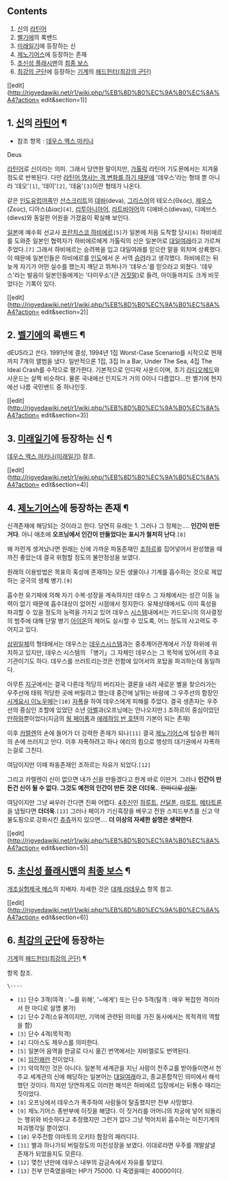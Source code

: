 ## Contents

    

1. [신](%EC%8B%A0.md)의 [라틴어](%EB%9D%BC%ED%8B%B4%EC%96%B4.md)
2. [벨기에](%EB%B2%A8%EA%B8%B0%EC%97%90.md)의 록밴드 
3. [미래일기](%EB%AF%B8%EB%9E%98%EC%9D%BC%EA%B8%B0.md)에 등장하는 신 
4. [제노기어스](%EC%A0%9C%EB%85%B8%EA%B8%B0%EC%96%B4%EC%8A%A4.md)에 등장하는 존재 
5. [초신성 플래시맨](%EC%B4%88%EC%8B%A0%EC%84%B1%20%ED%94%8C%EB%9E%98%EC%8B%9C%EB%A7%A8.md)의 [최종 보스](%EC%B5%9C%EC%A2%85%20%EB%B3%B4%EC%8A%A4.md)
6. [최강의 군단](%EC%B5%9C%EA%B0%95%EC%9D%98%20%EA%B5%B0%EB%8B%A8.md)에 등장하는 [기계](%EA%B8%B0%EA%B3%84.md)의 [헤드헌터(최강의 군단)](%ED%97%A4%EB%93%9C%ED%97%8C%ED%84%B0%28%EC%B5%9C%EA%B0%95%EC%9D%98%20%EA%B5%B0%EB%8B%A8%29.md)

[[edit](http://rigvedawiki.net/r1/wiki.php/%EB%8D%B0%EC%9A%B0%EC%8A%A4?action=
edit&section=1)]

## 1. [신](%EC%8B%A0.md)의 [라틴어](%EB%9D%BC%ED%8B%B4%EC%96%B4.md) ¶

  

  * 참조 항목 : [데우스 엑스 마키나](%EB%8D%B0%EC%9A%B0%EC%8A%A4%20%EC%97%91%EC%8A%A4%20%EB%A7%88%ED%82%A4%EB%82%98.md)  

Deus

  

[라틴어](%EB%9D%BC%ED%8B%B4%EC%96%B4.md)로 [신](%EC%8B%A0.md)이라는 의미. 그래서 당연한
말이지만, [가톨릭](%EA%B0%80%ED%86%A8%EB%A6%AD.md) 라틴어 기도문에서는 지겨울 정도로 반복된다. 다만
[라틴어 명사는 격 변화를 하기 때문에](%EB%9D%BC%ED%8B%B4%EC%96%B4%EC%9D%98%20%EB%AA%85%EC%82%AC%20%EB%B3%80%ED%99%94.md) '데우스'라는 형태 뿐 아니라 '데오'`[1]`, '데이'`[2]`,
'데움'`[3]`이란 형태가 나온다.

  

같은 [인도유럽어족](%EC%9D%B8%EB%8F%84%EC%9C%A0%EB%9F%BD%EC%96%B4%EC%A1%B1.md)인
[산스크리트](%EC%82%B0%EC%8A%A4%ED%81%AC%EB%A6%AC%ED%8A%B8.md)의
[데바](%EB%8D%B0%EB%B0%94.md)(deva),
[그리스어](%EA%B7%B8%EB%A6%AC%EC%8A%A4%EC%96%B4.md)의 테오스(Θεός),
[제우스](%EC%A0%9C%EC%9A%B0%EC%8A%A4.md)(Ζεύς), 디아스(Δίας)`[4]`,
[리투아니아어](%EB%A6%AC%ED%88%AC%EC%95%84%EB%8B%88%EC%95%84%EC%96%B4.md),
[라트비아어](%EB%9D%BC%ED%8A%B8%EB%B9%84%EC%95%84%EC%96%B4.md)의 디에바스(dievas),
디에브스(dievs)와 동일한 어원을 가졌음이 확실해 보인다.

  

[일본](%EC%9D%BC%EB%B3%B8.md)에 예수회 선교사 [프란치스코 하비에르](%ED%94%84%EB%9E%80%EC%B9%98%EC%8A%A4%EC%BD%94%20%ED%95%98%EB%B9%84%EC%97%90%EB%A5%B4.md)`[5]`가 일본에
처음 도착할 당시`[6]` 하비에르를 도와준 일본인 협력자가 하비에르에게 가톨릭의 신은 일본어로
[대일여래](%EB%8C%80%EC%9D%BC%EC%97%AC%EB%9E%98.md)라고 가르쳐 주었다.`[7]` 그래서 하비에르는
승려복을 입고 대일여래를 믿으란 말을 외치며 상륙했다. 이 때문에 일본인들은 하비에르를
[인도](%EC%9D%B8%EB%8F%84.md)에서 온 서역 [승려](%EC%8A%B9%EB%A0%A4.md)라고 생각했다.
하비에르는 뒤늦게 자기가 어떤 실수를 했는지 깨닫고 뛰쳐나가 '데우스'를 믿으라고 외쳤다. '데우스'라는 발음이 일본인들에게는
'다이우소'(큰 [거짓말](%EA%B1%B0%EC%A7%93%EB%A7%90.md))로 들려, 아이들까지도 크게 비웃었다는 기록이
있다.

  

[[edit](http://rigvedawiki.net/r1/wiki.php/%EB%8D%B0%EC%9A%B0%EC%8A%A4?action=
edit&section=2)]

## 2. [벨기에](%EB%B2%A8%EA%B8%B0%EC%97%90.md)의 록밴드 ¶

dEUS라고 쓴다. 1991년에 결성, 1994년 1집 Worst-Case Scenario를 시작으로 현재까지 7개의 앨범을 냈다.
일반적으론 1집, 3집 In a Bar, Under The Sea, 4집 The Ideal Crash를 수작으로 평가한다. 기본적으로 인디락
사운드이며, 초기 [라디오헤드](%EB%9D%BC%EB%94%94%EC%98%A4%ED%97%A4%EB%93%9C.md)와 사운드는
살짝 비슷하다. 물론 국내에선 인지도가 거의 0이나 다름없다...만 벨기에 현지에선 나름 국민밴드 중 하나인듯.

  

[[edit](http://rigvedawiki.net/r1/wiki.php/%EB%8D%B0%EC%9A%B0%EC%8A%A4?action=
edit&section=3)]

## 3. [미래일기](%EB%AF%B8%EB%9E%98%EC%9D%BC%EA%B8%B0.md)에 등장하는 신 ¶

[데우스 엑스 마키나(미래일기)](%EB%8D%B0%EC%9A%B0%EC%8A%A4%20%EC%97%91%EC%8A%A4%20%EB%A7%88%ED%82%A4%EB%82%98%28%EB%AF%B8%EB%9E%98%EC%9D%BC%EA%B8%B0%29.md) 참조.

  

[[edit](http://rigvedawiki.net/r1/wiki.php/%EB%8D%B0%EC%9A%B0%EC%8A%A4?action=
edit&section=4)]

## 4. [제노기어스](%EC%A0%9C%EB%85%B8%EA%B8%B0%EC%96%B4%EC%8A%A4.md)에 등장하는 존재 ¶

신격존재에 해당되는 것이라고 한다. 당연히 유래는 1. 그러나 그 정체는.... **인간이 만든거다**. 아니 애초에 **오프닝에서 인간이
만들었다는 표시가 철저히 난다**.`[8]`

  

왜 저런게 생겨났나면 원래는 신에 가까운 파동존재인 [조하르](%EC%A1%B0%ED%95%98%EB%A5%B4.md)를 집어넣어서
완성했을 때까진 좋았는데 결국 위험할 정도의 불안정성을 보였다.

  

원래의 이용방법은 목표의 혹성에 존재하는 모든 생물이나 기계를 흡수하는 것으로 제압하는 궁극의 생체 병기.`[9]`

  

흡수한 유기체에 의해 자기 수복·성장을 계속하지만 데우스 그 자체에서는 성간 이동 능력이 없기 때문에 흡수대상이 없어진 시점에서 정지한다.
유체상태에서도 이미 혹성을 파괴할 수 있을 정도의 능력을 가지고 있어 데우스
[시스템](%EC%8B%9C%EC%8A%A4%ED%85%9C.md)내에서는 카드모니의 의사결정의 범주에 대해 단말 병기
[아이온](%EC%95%84%EC%9D%B4%EC%98%A8.md)의 제어도 실시할 수 있도록, 어느 정도의 사고력도 주어지고 있다.  

[삼위일체](%EC%82%BC%EC%9C%84%EC%9D%BC%EC%B2%B4.md)의 형태에서는 데우스는 [데우스시스템](%EB%8D%B0%EC%9A%B0%EC%8A%A4%20%EC%8B%9C%EC%8A%A4%ED%85%9C.md)과는
중추제어관계에서 가장 하위에 위치하고 있지만, 데우스 시스템의 「병기」그 자체인 데우스는 그 목적에 있어서의 주요기관이기도 하다. 데우스를
쓰러트리는것은 전함에 있어서의 포탑을 파괴하는데 동일하다.

  

아무튼 [지구](%EC%A7%80%EA%B5%AC.md)에서는 결국 다른데 적당히 버리자는 결론을 내려 새로운 별을 찾으러가는 우주선에
태워 적당한 곳에 버릴려고 했는데 중간에 날뛰는 바람에 그 우주선의 함장인 [시게요시 이노우에](%EC%8B%9C%EA%B2%8C%EC%9A%94%EC%8B%9C%20%EC%9D%B4%EB%85%B8%EC%9A%B0%EC%97%90.md)는`[10]`
[자폭](%EC%9E%90%ED%8F%AD.md)을 하여 데우스에게 피해를 주었다. 결국 생존자는 우주선의 중심인 조할에 있었던 소년
[아벨](%EC%95%84%EB%B2%A8.md)과(오프닝에는 안나오지만.) 조하르의 중심이었던 [만하와](%EB%A7%8C%20%ED%95%98%EC%99%80.md)뿐이었다(지금의 [웡 페이퐁](%EC%9B%A1%20%ED%8E%98%EC%9D%B4%20%ED%90%81.md)과 [에레하임 반 호텐](%EC%97%90%EB%A0%88%ED%95%98%EC%9E%84%20%EB%B0%98%20%ED%98%B8%ED%85%90.md)의 기본이 되는 존재)

  

이후 [카렐렌](%EC%B9%B4%EB%A0%90%EB%A0%8C.md)의 손에 들어가 더 강력한 존재가 되나`[11]` 결국
[제노기어스](%EC%A0%9C%EB%85%B8%EA%B8%B0%EC%96%B4%EC%8A%A4.md)에 탑승한 페이의 손에 쓰러지고
만다. 이후 자폭하려고 하나 에리의 힘으로 행성의 대기권에서 자폭하는걸로 그친다.

  

여담이지만 이때 파동존재인 조하르는 자유가 되었다.`[12]`

  

그리고 카렐렌이 신이 없으면 내가 [신](%EC%8B%A0.md)을 만들겠다고 한게 바로 이딴거. 그러나 **인간이 만든건 신이 될 수
없다. 그것도 예전의 인간이 만든 것은 더더욱.**. <del>한마디로 [삽질](%EC%82%BD%EC%A7%88.md).</del>

  

여담이지만 그냥 싸우러 간다면 진짜 어렵다. [4주신](4%EC%A3%BC%EC%8B%A0.md)인
[하루트](%ED%95%98%EB%A3%A8%ED%8A%B8.md),
[산달폰](%EC%82%B0%EB%8B%AC%ED%8F%B0.md),
[마루트](%EB%A7%88%EB%A3%A8%ED%8A%B8.md),
[메타트론](%EB%A9%94%ED%83%80%ED%8A%B8%EB%A1%A0.md)을 냅뒀다면 **더더욱**.`[13]` 그러나
페이가 기신흑장을 배우고 전원 스피드부츠를 신고 약물도핑으로 강화시킨 [츄츄](%EC%B8%84%EC%B8%84.md)까지
있으면.... **더 이상의 자세한 설명은 생략한다**.

  

[[edit](http://rigvedawiki.net/r1/wiki.php/%EB%8D%B0%EC%9A%B0%EC%8A%A4?action=
edit&section=5)]

## 5. [초신성 플래시맨](%EC%B4%88%EC%8B%A0%EC%84%B1%20%ED%94%8C%EB%9E%98%EC%8B%9C%EB%A7%A8.md)의 [최종 보스](%EC%B5%9C%EC%A2%85%20%EB%B3%B4%EC%8A%A4.md) ¶

[개조실험제국 메스](%EA%B0%9C%EC%A1%B0%EC%8B%A4%ED%97%98%EC%A0%9C%EA%B5%AD%20%EB%A9%94%EC%8A%A4.md)의 지배자. 자세한 것은 [대제 라데우스](%EB%8C%80%EC%A0%9C%20%EB%9D%BC%20%EB%8D%B0%EC%9A%B0%EC%8A%A4.md) 항목
참고.

  

[[edit](http://rigvedawiki.net/r1/wiki.php/%EB%8D%B0%EC%9A%B0%EC%8A%A4?action=
edit&section=6)]

## 6. [최강의 군단](%EC%B5%9C%EA%B0%95%EC%9D%98%20%EA%B5%B0%EB%8B%A8.md)에 등장하는
[기계](%EA%B8%B0%EA%B3%84.md)의 [헤드헌터(최강의 군단)](%ED%97%A4%EB%93%9C%ED%97%8C%ED%84%B0%28%EC%B5%9C%EA%B0%95%EC%9D%98%20%EA%B5%B0%EB%8B%A8%29.md) ¶

항목 참조.

  

`\----`

  * `[1]` 단수 3격(여격 : '~를 위해', '~에게') 또는 단수 5격(탈격 : 매우 복잡한 격이라서 한 마디로 설명 불가)
  * `[2]` 단수 2격(소유격이지만, 기억에 관련된 의미를 가진 동사에서는 목적격의 역할을 함)
  * `[3]` 단수 4격(목적격)
  * `[4]` 디아스도 제우스를 의미한다.
  * `[5]` 일본어 음역을 한글로 다시 옮긴 번역에서는 자비엘로도 번역된다.
  * `[6]` [임진왜란](%EC%9E%84%EC%A7%84%EC%99%9C%EB%9E%80.md) 전이었다.
  * `[7]` 악의적인 것은 아니다. 일본적 세계관을 지닌 사람이 천주교를 받아들이면서 천주교 세계관의 신에 해당하는 일본어는 [대일여래](%EB%8C%80%EC%9D%BC%EC%97%AC%EB%9E%98.md)라고, 종교혼합적인 의미에서 해석했던 것이다. 하지만 당연하게도 이러한 해석은 하비에르 입장에서는 뒤통수 때리는 짓이었다.
  * `[8]` 오프닝에서 데우스가 폭주하여 사람들이 탈출했지만 전부 사망했다.
  * `[9]` 제노기어스 종반부에 이짓을 해댔다. 이 짓거리를 어머니의 자궁에 넣어 되돌리는 행위와 비슷하다고 추정했지만 그런거 없다 그냥 먹어치위 흡수하는 미친기계의 파괴행각일 뿐이었다.
  * `[10]` 우주전함 야마토의 오키타 함장의 패러디다.
  * `[11]` 별과 하나가되 버릴정도의 미친성장을 보였다. 이대로라면 우주를 개발살낼 존재가 되었을지도 모른다.
  * `[12]` 몆천 년만에 데우스 내부의 감금속에서 자유를 찾았다.
  * `[13]` 전부 안죽였을때는 HP가 75000. 다 죽였을때는 40000이다.


